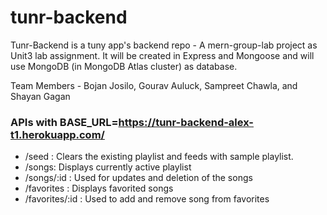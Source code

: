 # tunr-backend
Tunr-Backend is a tuny app's backend repo - A mern-group-lab project as Unit3 lab assignment. It will be created in Express and Mongoose and will use MongoDB (in MongoDB Atlas cluster) as database. 

Team Members - 
Bojan Josilo, Gourav Auluck, Sampreet Chawla, and Shayan Gagan

### APIs with BASE_URL=https://tunr-backend-alex-t1.herokuapp.com/

- /seed : Clears the existing playlist and feeds with sample playlist. 
- /songs: Displays currently active playlist
- /songs/:id : Used for updates and deletion of the songs
- /favorites : Displays favorited songs
- /favorites/:id : Used to add and remove song from favorites

